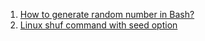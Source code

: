  1. [How to generate random number in Bash?][1]
 2. [Linux shuf command with seed option][2]
 
[1]: https://stackoverflow.com/questions/1194882/how-to-generate-random-number-in-bash/1195035
[2]: https://gist.github.com/koreyou/c10597aa9744978a078d108ee369728d
